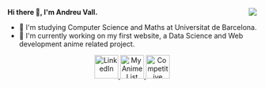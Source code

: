 <p>
  <b>Hi there 👋, I'm Andreu Vall.</b>
  <a href="https://github.com/anuraghazra/github-readme-stats">
    <img align="right" src="https://github-readme-stats-one-bice.vercel.app/api/top-langs/?username=andreu-vall&layout=compact&langs_count=10&role=OWNER,ORGANIZATION_MEMBER,COLLABORATOR&hide=css,scss,jupyter%20notebook,html&theme=react">
  </a>
</p>




- 🔭 I'm studying Computer Science and Maths at Universitat de Barcelona.
- 🌱 I'm currently working on my first website, a Data Science and Web development anime related project.

<p align="center">
  <a href="https://www.linkedin.com/in/andreu-vall/">
    <img src="https://static-exp1.licdn.com/sc/h/eahiplrwoq61f4uan012ia17i" alt="LinkedIn" height=48>
  </a>
  <a href="https://myanimelist.net/profile/andreu_vall">
    <img src="https://cdn.myanimelist.net/images/favicon.ico" alt="MyAnimeList" height=48>
  </a>
  <a href="https://clist.by/coder/D3structor/">
    <img src="https://img.icons8.com/external-tal-revivo-shadow-tal-revivo/48/000000/external-codeforces-programming-competitions-and-contests-programming-community-logo-shadow-tal-revivo.png" alt="Competitive Programming" height=48>
  </a>
</p>

<!--p align="left"> <img src="https://komarev.com/ghpvc/?username=andreu-vall&label=Profile%20views&color=0e75b6&style=flat" alt="xvxnoah" /> </p-->

<!--p> 
  <a href="https://github.com/anuraghazra/github-readme-stats">
      <img src="https://github-readme-stats.vercel.app/api?username=andreu-vall&show_icons=true&theme=react&hide=issues">
  </a>
  <a href="https://github.com/anuraghazra/github-readme-stats">
      <img src="https://github-readme-streak-stats.herokuapp.com/?user=andreu-vall&theme=react">
  </a>
</p-->




<!--
**andreuvallhernandez/andreuvallhernandez** is a ✨ _special_ ✨ repository because its `README.md` (this file) appears on your GitHub profile.

[![Top Langs](https://github-readme-stats.vercel.app/api/top-langs/?username=andreu-vall&theme=dark)](https://github.com/anuraghazra/github-readme-stats)

[<img src='https://img.icons8.com/fluency/48/000000/linkedin.png' alt='linkedin'>](https://www.linkedin.com/in/andreu-vall/)
[<img src='https://img.icons8.com/external-tal-revivo-shadow-tal-revivo/48/000000/external-codeforces-programming-competitions-and-contests-programming-community-logo-shadow-tal-revivo.png' alt='competitive-programming'>](https://clist.by/coder/D3structor/)
[<img src='https://codeforces.org/s/99129/apple-icon-114x114.png' alt='competitive-programming' height=48>](https://clist.by/coder/D3structor/)

Here are some ideas to get you started:

- 🔭 I’m currently working on ...
- 🌱 I’m currently learning ...
- 👯 I’m looking to collaborate on ...
- 🤔 I’m looking for help with ...
- 💬 Ask me about ...
- 📫 How to reach me: ...
- 😄 Pronouns: ...
- ⚡ Fun fact: ...

<a href="https://github.com/anuraghazra/github-readme-stats">
  <img align="right" src="https://github-readme-stats.vercel.app/api/top-langs/?username=andreu-vall&theme=react">
</a>


[![GitHub Trends SVG](https://api.githubtrends.io/user/svg/andreu_vall/langs)](https://githubtrends.io)


-->





